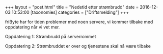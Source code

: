 +++
layout = "post.html"
title = "Nedetid etter strømbrudd"
date = 2016-12-03 10:53:00
[taxonomies]
categories = ["Driftsmelding"] 
+++

friByte har for tiden problemer med noen servere, vi kommer tilbake med oppdatering når vi vet mer.


Oppdatering 1: Strømbrudd på serverrommet


Oppdatering 2: Strømbruddet er over og tjenestene skal nå være tilbake
